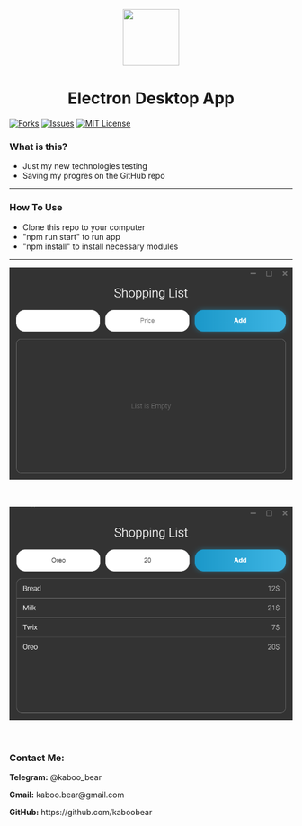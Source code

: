 <p align="center">
    <img src="https://img.icons8.com/bubbles/100/000000/rocket.png" width="100" height="100">
</p>

<h1 align="center">Electron Desktop App</h1>

[![Forks][forks-shield]][forks-url]
[![Issues][issues-shield]][issues-url]
[![MIT License][license-shield]][license-url]

### What is this?
+ Just my new technologies testing
+ Saving my progres on the GitHub repo

<hr>

### How To Use
+ Clone this repo to your computer
+ "npm run start" to run app
+ "npm install" to install necessary modules



<hr>

![Layout](kaboo.png)

<br>

![Layout](kaboo2.png)

<br>

<h3>Contact Me:</h3>

<div>
    <p><b>Telegram:</b> @kaboo_bear </p>
</div>

<div>
    <p><b>Gmail:</b> kaboo.bear@gmail.com </p>
</div>

<div>
    <p><b>GitHub:</b> https://github.com/kaboobear</p>
</div>












[forks-shield]: https://img.shields.io/github/forks/kaboobear/Passport-Local-JWT?style=flat-square
[forks-url]: https://github.com/kaboobear/Passport-Local-JWT/network/members
[issues-shield]: https://img.shields.io/github/issues/kaboobear/Passport-Local-JWT.svg?style=flat-square
[issues-url]: https://github.com/kaboobear/Passport-Local-JWT/issues
[license-shield]: https://img.shields.io/github/license/kaboobear/Passport-Local-JWT.svg?style=flat-square
[license-url]: https://github.com/kaboobear/Passport-Local-JWT/blob/master/LICENSE.txt

